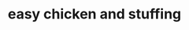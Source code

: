 ---
servings: 6-8 servings
notes:
directions: |-
  * Cook chicken in crockpot in 1 cup of chicken broth for 4 hours
  * Reserve broth
  * Tear cooled chicken apart and set aside.
  * Preheat oven to 350
  * Butter 9 x 13 casserole dish and put half of stuffing mix in the bottom of the dish
  * Combine broth, soups, margarine and chicken pieces
  * Mix well and pour into casserole dish
  * Top with remaining stuffing mix
  * Bake in preheated oven for 30 minutes, until bubbly
ingredients: |-
  * 5 boneless skinless chicken breasts
  * 1 cup chicken broth
  * 1⁄2 cup margarine, melted
  * 1 (10 1/2 ounce) can cream of mushroom soup
  * 1 (10 1/2 ounce) can cream of chicken soup
  * 2 cups cornbread stuffing mix
rating: 4
ease: easy
category: main course
subcategory: ['chicken']
href: 'https://www.food.com/recipe/easy-chicken-and-stuffing-casserole-181498'
totalTime:
cookTime:
prepTime:
title: easy chicken and stuffing
path: /easy-chicken-and-stuffing
---